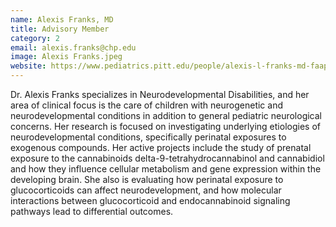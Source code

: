 ```yaml
---
name: Alexis Franks, MD
title: Advisory Member
category: 2
email: alexis.franks@chp.edu
image: Alexis Franks.jpeg
website: https://www.pediatrics.pitt.edu/people/alexis-l-franks-md-faap
---
```

Dr. Alexis Franks specializes in Neurodevelopmental Disabilities, and her area of clinical focus is the care of children with neurogenetic and neurodevelopmental conditions in addition to general pediatric neurological concerns. Her research is focused on investigating underlying etiologies of neurodevelopmental conditions, specifically perinatal exposures to exogenous compounds. Her active projects include the study of prenatal exposure to the cannabinoids delta-9-tetrahydrocannabinol and cannabidiol and how they influence cellular metabolism and gene expression within the developing brain. She also is evaluating how perinatal exposure to glucocorticoids can affect neurodevelopment, and how molecular interactions between glucocorticoid and endocannabinoid signaling pathways lead to differential outcomes. 
